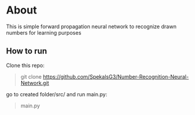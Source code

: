 # About
This is simple forward propagation neural network to recognize drawn numbers for learning purposes

## How to run
Clone this repo:

> git clone https://github.com/SpekalsG3/Number-Recognition-Neural-Network.git

go to created folder/src/ and run main.py:

> main.py
